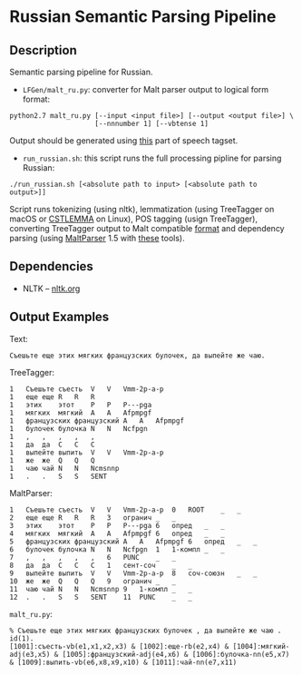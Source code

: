 # Russian Semantic Parsing Pipeline

## Description

Semantic parsing pipeline for Russian.

- `LFGen/malt_ru.py`: converter for Malt parser output to logical form format:

```
python2.7 malt_ru.py [--input <input file>] [--output <output file>] \
                     [--nnnumber 1] [--vbtense 1]
```

Output should be generated using
[this](http://corpus.leeds.ac.uk/mocky/msd-ru.html) part of speech tagset.

- `run_russian.sh`: this script runs the full processing pipline for
  parsing Russian:

```
./run_russian.sh [<absolute path to input> [<absolute path to output>]]
```


Script runs tokenizing (using nltk), lemmatization (using TreeTagger on
macOS or [CSTLEMMA](http://cst.dk/online/lemmatiser/uk) on Linux), POS
tagging (usign TreeTagger), converting TreeTagger output to Malt
compatible [format](http://nextens.uvt.nl/depparse-wiki/DataFormat) and
dependency parsing (using [MaltParser](http://www.maltparser.org) 1.5
with [these](http://corpus.leeds.ac.uk/mocky/) tools).


## Dependencies

- NLTK – [nltk.org](nltk.org/)


## Output Examples

Text:

```
Съешьте еще этих мягких французских булочек, да выпейте же чаю.
```

TreeTagger:

```
1	Съешьте	съесть	V	V	Vmm-2p-a-p
1	еще	еще	R	R	R
1	этих	этот	P	P	P---pga
1	мягких	мягкий	A	A	Afpmpgf
1	французских	французский	A	A	Afpmpgf
1	булочек	булочка	N	N	Ncfpgn
1	,	,	,	,	,
1	да	да	C	C	C
1	выпейте	выпить	V	V	Vmm-2p-a-p
1	же	же	Q	Q	Q
1	чаю	чай	N	N	Ncmsnnp
1	.	.	S	S	SENT
```


MaltParser:

```
1	Съешьте	съесть	V	V	Vmm-2p-a-p	0	ROOT	_	_
2	еще	еще	R	R	R	3	огранич	_	_
3	этих	этот	P	P	P---pga	6	опред	_	_
4	мягких	мягкий	A	A	Afpmpgf	6	опред	_	_
5	французских	французский	A	A	Afpmpgf	6	опред	_	_
6	булочек	булочка	N	N	Ncfpgn	1	1-компл	_	_
7	,	,	,	,	,	6	PUNC	_	_
8	да	да	C	C	C	1	сент-соч	_	_
9	выпейте	выпить	V	V	Vmm-2p-a-p	8	соч-союзн	_	_
10	же	же	Q	Q	Q	9	огранич	_	_
11	чаю	чай	N	N	Ncmsnnp	9	1-компл	_	_
12	.	.	S	S	SENT	11	PUNC	_	_
```

`malt_ru.py`:

```
% Съешьте еще этих мягких французских булочек , да выпейте же чаю .
id(1).
[1001]:съесть-vb(e1,x1,x2,x3) & [1002]:еще-rb(e2,x4) & [1004]:мягкий-adj(e3,x5) & [1005]:французский-adj(e4,x6) & [1006]:булочка-nn(e5,x7) & [1009]:выпить-vb(e6,x8,x9,x10) & [1011]:чай-nn(e7,x11)
```

